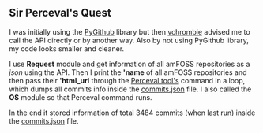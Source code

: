 ## Sir Perceval's Quest
I was initially using the [PyGithub](https://github.com/PyGithub/PyGithub) library but then [vchrombie](https://github.com/vchrombie) advised me to call the API directly or by another way. Also by not using PyGithub library, my code looks smaller and cleaner.

I use **Request** module and get information of all amFOSS repositories as a *json* using the API. Then I print the **'name** of all amFOSS repositories and then pass their **'html_url** through the [Perceval tool's](https://github.com/chaoss/grimoirelab-perceval/) command in a loop, which dumps all commits info inside the [commits.json](https://github.com/s0mnaths/amfoss-tasks/blob/main/task-08/commits.json) file. I also called the **OS** module so that Perceval command runs.

In the end it stored information of total 3484 commits (when last run) inside the [commits.json](https://github.com/s0mnaths/amfoss-tasks/blob/main/task-08/commits.json) file.
